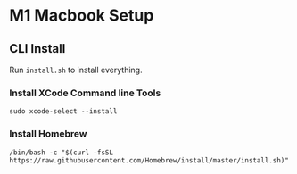 # M1 Macbook Setup

## CLI Install

Run `install.sh` to install everything.


### Install XCode Command line Tools

```
sudo xcode-select --install
```

### Install Homebrew

```
/bin/bash -c "$(curl -fsSL https://raw.githubusercontent.com/Homebrew/install/master/install.sh)"
```
